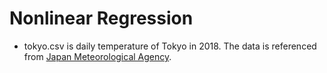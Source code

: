 # Nonlinear Regression

* tokyo.csv is daily temperature of Tokyo in 2018. The data is referenced from [Japan Meteorological Agency](https://www.jma.go.jp/).
